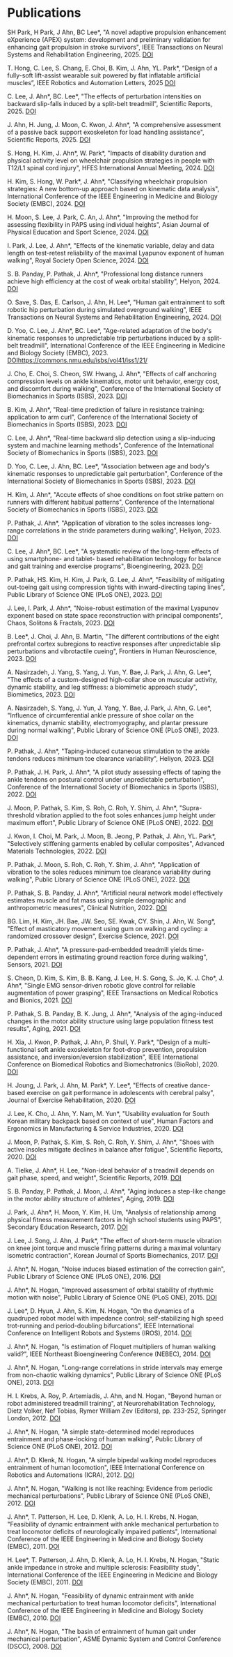 # Publications

SH Park, H Park, J Ahn, BC Lee*, "A novel adaptive propulsion enhancement eXperience (APEX) system: development and preliminary validation for enhancing gait propulsion in stroke survivors", IEEE Transactions on Neural Systems and Rehabilitation Engineering, 2025.
[DOI](https://ieeexplore.ieee.org/document/10964362)

T. Hong, C. Lee, S. Chang, E. Choi, B. Kim, J. Ahn, YL. Park*, “Design of a fully-soft lift-assist wearable suit powered by flat inflatable artificial muscles”, IEEE Robotics and Automation Letters, 2025
[DOI](https://doi.org/10.1109/LRA.2025.3541377)

C. Lee, J. Ahn*, BC. Lee*, "The effects of perturbation intensities on backward slip-falls induced by a split-belt treadmill", Scientific Reports, 2025.
[DOI](https://www.nature.com/articles/s41598-025-89531-x)

J. Ahn, H. Jung, J. Moon, C. Kwon, J. Ahn*, "A comprehensive assessment of a passive back support exoskeleton for load handling assistance", Scientific Reports, 2025.
[DOI](https://doi.org/10.1038/s41598-025-88471-w)

S. Hong, H. Kim, J. Ahn*, W. Park*, "Impacts of disability duration and physical activity level on wheelchair propulsion strategies in people with T12/L1 spinal cord injury", HFES International Annual Meeting, 2024.
[DOI](https://doi.org/10.1177/10711813241262448)

H. Kim, S. Hong, W. Park*, J. Ahn*, "Classifying wheelchair propulsion strategies: A new bottom-up approach based on kinematic data analysis", International Conference of the IEEE Engineering in Medicine and Biology Society (EMBC), 2024.
[DOI](https://doi.org/10.1109/EMBC53108.2024.10782146)

H. Moon, S. Lee, J. Park, C. An, J. Ahn*, "Improving the method for assessing flexibility in PAPS using individual heights", Asian Journal of Physical Education and Sport Science, 2024.
[DOI](https://www.kci.go.kr/kciportal/ci/sereArticleSearch/ciSereArtiView.kci?sereArticleSearchBean.artiId=ART003144390)

I. Park, J. Lee, J. Ahn*, "Effects of the kinematic variable, delay and data length on test-retest reliability of the maximal Lyapunov exponent of human walking", Royal Society Open Science, 2024.
[DOI](https://doi.org/10.1098/rsos.240333)

S. B. Panday, P. Pathak, J. Ahn*, "Professional long distance runners achieve high efficiency at the cost of weak orbital stability", Helyon, 2024.
[DOI](https://doi.org/10.1016/j.heliyon.2024.e34707)

O. Save, S. Das, E. Carlson, J. Ahn, H. Lee*, "Human gait entrainment to soft robotic hip perturbation during simulated overground walking", IEEE Transactions on Neural Systems and Rehabilitation Engineering, 2024.
[DOI](https://doi.org/10.1109/TNSRE.2024.3354851)

D. Yoo, C. Lee, J. Ahn*, BC. Lee*, "Age-related adaptation of the body's kinematic responses to unpredictable trip perturbations induced by a split-belt treadmill", International Conference of the IEEE Engineering in Medicine and Biology Society (EMBC), 2023.
[DOI](https://ieeexplore.ieee.org/document/10340651)https://commons.nmu.edu/isbs/vol41/iss1/21/

J. Cho, E. Choi, S. Cheon, SW. Hwang, J. Ahn*, "Effects of calf anchoring compression levels on ankle kinematics, motor unit behavior, energy cost, and discomfort during walking", Conference of the International Society of Biomechanics in Sports (ISBS), 2023.
[DOI](https://commons.nmu.edu/isbs/vol41/iss1/21/)

B. Kim, J. Ahn*, "Real-time prediction of failure in resistance training: application to arm curl", Conference of the International Society of Biomechanics in Sports (ISBS), 2023.
[DOI](https://commons.nmu.edu/isbs/vol41/iss1/60/)

C. Lee, J. Ahn*, "Real-time backward slip detection using a slip-inducing system and machine learning methods", Conference of the International Society of Biomechanics in Sports (ISBS), 2023.
[DOI](https://commons.nmu.edu/isbs/vol41/iss1/70/)

D. Yoo, C. Lee, J. Ahn, BC. Lee*, "Association between age and body's kinematic responses to unpredictable gait perturbation", Conference of the International Society of Biomechanics in Sports (ISBS), 2023.
[DOI](https://commons.nmu.edu/isbs/vol41/iss1/115/)

H. Kim, J. Ahn*, "Accute effects of shoe conditions on foot strike pattern on runners with different habitual patterns", Conference of the International Society of Biomechanics in Sports (ISBS), 2023.
[DOI](https://commons.nmu.edu/isbs/vol41/iss1/62/)

P. Pathak, J. Ahn*, "Application of vibration to the soles increases long-range correlations in the stride parameters during walking", Heliyon, 2023.
[DOI](https://doi.org/10.1016/j.heliyon.2023.e20946)

C. Lee, J. Ahn*, BC. Lee*, "A systematic review of the long-term effects of using smartphone- and tablet- based rehabilitation technology for balance and gait training and exercise programs", Bioengineering, 2023.
[DOI](https://doi.org/10.3390/bioengineering10101142)

P. Pathak, HS. Kim, H. Kim, J. Park, G. Lee, J. Ahn*, "Feasibility of mitigating out-toeing gait using compression tights with inward-directing taping lines", Public Library of Science ONE (PLoS ONE), 2023.
[DOI](https://doi.org/10.1371/journal.pone.0291914)

J. Lee, I. Park, J. Ahn*, "Noise-robust estimation of the maximal Lyapunov exponent based on state space reconstruction with principal components", Chaos, Solitons & Fractals, 2023.
[DOI](https://doi.org/10.1016/j.chaos.2023.113916)

B. Lee*, J. Choi, J. Ahn, B. Martin, "The different contributions of the eight prefrontal cortex subregions to reactive responses after unpredictable slip perturbations and vibrotactile cueing", Frontiers in Human Neuroscience, 2023.
[DOI](https://doi.org/10.3389/fnhum.2023.1236065)

A. Nasirzadeh, J. Yang, S. Yang, J. Yun, Y. Bae, J. Park, J. Ahn, G. Lee*, "The effects of a custom-designed high-collar shoe on muscular activity, dynamic stability, and leg stiffness: a biomimetic approach study", Biomimetics, 2023.
[DOI](https://doi.org/10.3390/biomimetics8030274)

A. Nasirzadeh, S. Yang, J. Yun, J. Yang, Y. Bae, J. Park, J. Ahn, G. Lee*, "Influence of circumferential ankle pressure of shoe collar on the kinematics, dynamic stability, electromyography, and plantar pressure during normal walking", Public Library of Science ONE (PLoS ONE), 2023.
[DOI](https://doi.org/10.1371/journal.pone.0281684)

P. Pathak, J. Ahn*, "Taping-induced cutaneous stimulation to the ankle tendons reduces minimum toe clearance variability", Heliyon, 2023.
[DOI](https://doi.org/10.1016/j.heliyon.2022.e12682)

P. Pathak, J. H. Park, J. Ahn*, "A pilot study assessing effects of taping the ankle tendons on postural control under unpredictable perturbation", Conference of the International Society of Biomechanics in Sports (ISBS), 2022.
[DOI](https://commons.nmu.edu/isbs/vol40/iss1/132/)

J. Moon, P. Pathak, S. Kim, S. Roh, C. Roh, Y. Shim, J. Ahn*, "Supra-threshold vibration applied to the foot soles enhances jump height under maximum effort", Public Library of Science ONE (PLoS ONE), 2022.
[DOI](https://doi.org/10.1371/journal.pone.0266597)

J. Kwon, I. Choi, M. Park, J. Moon, B. Jeong, P. Pathak, J. Ahn, YL. Park*, "Selectively stiffening garments enabled by cellular composites", Advanced Materials Technologies, 2022.
[DOI](https://doi.org/10.1002/admt.202101543)

P. Pathak, J. Moon, S. Roh, C. Roh, Y. Shim, J. Ahn*, "Application of vibration to the soles reduces minimum toe clearance variability during walking", Public Library of Science ONE (PLoS ONE), 2022.
[DOI](https://doi.org/10.1371/journal.pone.0261732)

P. Pathak, S. B. Panday, J. Ahn*, "Artificial neural network model effectively estimates muscle and fat mass using simple demographic and anthropometric measures", Clinical Nutrition, 2022.
[DOI](https://doi.org/10.1016/j.clnu.2021.11.027)

BG. Lim, H. Kim, JH. Bae, JW. Seo, SE. Kwak, CY. Shin, J. Ahn, W. Song*, "Effect of masticatory movement using gum on walking and cycling: a randomized crossover design", Exercise Science, 2021.
[DOI](https://doi.org/10.15857/ksep.2021.30.3.361)

P. Pathak, J. Ahn*, "A pressure-pad-embedded treadmill yields time-dependent errors in estimating ground reaction force during walking", Sensors, 2021.
[DOI](https://doi.org/10.3390/s21165511)

S. Cheon, D. Kim, S. Kim, B. B. Kang, J. Lee, H. S. Gong, S. Jo, K. J. Cho*, J. Ahn*, "Single EMG sensor-driven robotic glove control for reliable augmentation of power grasping", IEEE Transactions on Medical Robotics and Bionics, 2021.
[DOI](https://doi.org/10.1109/TMRB.2020.3046847)

P. Pathak, S. B. Panday, B. K. Jung, J. Ahn*, "Analysis of the aging-induced changes in the motor ability structure using large population fitness test results", Aging, 2021.
[DOI](https://doi.org/10.18632/aging.202461)

H. Xia, J. Kwon, P. Pathak, J. Ahn, P. Shull, Y. Park*, "Design of a multi-functional soft ankle exoskeleton for foot-drop prevention, propulsion assistance, and inversion/eversion stabilization", IEEE International Conference on Biomedical Robotics and Biomechatronics (BioRob), 2020.
[DOI](https://doi.org/10.1109/BioRob49111.2020.9224420)

H. Joung, J. Park, J. Ahn, M. Park*, Y. Lee*, "Effects of creative dance-based exercise on gait performance in adolescents with cerebral palsy", Journal of Exercise Rehabilitation, 2020.
[DOI](https://doi.org/10.12965/jer.2040384.192)

J. Lee, K. Cho, J. Ahn, Y. Nam, M. Yun*, "Usability evaluation for South Korean military backpack based on context of use", Human Factors and Ergonomics in Manufacturing & Service Industries, 2020.
[DOI](https://doi.org/10.1002/hfm.20862)

J. Moon, P. Pathak, S. Kim, S. Roh, C. Roh, Y. Shim, J. Ahn*, "Shoes with active insoles mitigate declines in balance after fatigue", Scientific Reports, 2020.
[DOI](https://doi.org/10.1038/s41598-020-58815-9)

A. Tielke, J. Ahn*, H. Lee, "Non-ideal behavior of a treadmill depends on gait phase, speed, and weight", Scientific Reports, 2019.
[DOI](https://doi.org/10.1038/s41598-019-49272-0)

S. B. Panday, P. Pathak, J. Moon, J. Ahn*, "Aging induces a step-like change in the motor ability structure of athletes", Aging, 2019.
[DOI](https://doi.org/10.18632/aging.102126)

J. Park, J. Ahn*, H. Moon, Y. Kim, H. Um, "Analysis of relationship among physical fitness measurement factors in high school students using PAPS", Secondary Education Research, 2017.
[DOI](https://www.kci.go.kr/kciportal/landing/article.kci?arti_id=ART002296909)

J. Lee, J. Song, J. Ahn, J. Park*, "The effect of short-term muscle vibration on knee joint torque and muscle firing patterns during a maximal voluntary isometric contraction", Korean Journal of Sports Biomechanics, 2017.
[DOI](https://doi.org/10.5103/KJSB.2017.27.2.83)

J. Ahn*, N. Hogan, "Noise induces biased estimation of the correction gain", Public Library of Science ONE (PLoS ONE), 2016.
[DOI](https://doi.org/10.1371/journal.pone.0158466)

J. Ahn*, N. Hogan, "Improved assessment of orbital stability of rhythmic motion with noise", Public Library of Science ONE (PLoS ONE), 2015.
[DOI](https://doi.org/10.1371/journal.pone.0119596)

J. Lee*, D. Hyun, J. Ahn, S. Kim, N. Hogan, "On the dynamics of a quadruped robot model with impedance control; self-stabilizing high speed trot-running and period-doubling bifurcations", IEEE International Conference on Intelligent Robots and Systems (IROS), 2014.
[DOI](https://doi.org/10.1109/IROS.2014.6943260)

J. Ahn*, N. Hogan, "Is estimation of Floquet multipliers of human walking valid?", IEEE Northeast Bioengineering Conference (NEBEC), 2014.
[DOI](https://doi.org/10.1109/NEBEC.2014.6972705)

J. Ahn*, N. Hogan, "Long-range correlations in stride intervals may emerge from non-chaotic walking dynamics", Public Library of Science ONE (PLoS ONE), 2013.
[DOI](https://doi.org/10.1371/journal.pone.0073239)

H. I. Krebs, A. Roy, P. Artemiadis, J. Ahn, and N. Hogan, "Beyond human or robot administered treadmill training", at Neurorehabilitation Technology, Dietz Volker, Nef Tobias, Rymer William Zev (Editors), pp. 233-252, Springer London, 2012.
[DOI]()

J. Ahn*, N. Hogan, "A simple state-determined model reproduces entrainment and phase-locking of human walking", Public Library of Science ONE (PLoS ONE), 2012.
[DOI](https://doi.org/10.1371/journal.pone.0047963)

J. Ahn*, D. Klenk, N. Hogan, "A simple bipedal walking model reproduces entrainment of human locomotion", IEEE International Conference on Robotics and Automations (ICRA), 2012.
[DOI](https://doi.org/10.1109/ICRA.2012.6225088)

J. Ahn*, N. Hogan, "Walking is not like reaching: Evidence from periodic mechanical perturbations", Public Library of Science ONE (PLoS ONE), 2012.
[DOI](https://doi.org/10.1371/journal.pone.0031767)

J. Ahn*, T. Patterson, H. Lee, D. Klenk, A. Lo, H. I. Krebs, N. Hogan, "Feasibility of dynamic entrainment with ankle mechanical perturbation to treat locomotor deficits of neurologically impaired patients", International Conference of the IEEE Engineering in Medicine and Biology Society (EMBC), 2011.
[DOI](https://ieeexplore.ieee.org/document/6091844)

H. Lee*, T. Patterson, J. Ahn, D. Klenk, A. Lo, H. I. Krebs, N. Hogan, "Static ankle impedance in stroke and multiple sclerosis: Feasibility study", International Conference of the IEEE Engineering in Medicine and Biology Society (EMBC), 2011.
[DOI](https://doi.org/10.1109/IEMBS.2011.6092103)

J. Ahn*, N. Hogan, "Feasibility of dynamic entrainment with ankle mechanical perturbation to treat human locomotor deficits", International Conference of the IEEE Engineering in Medicine and Biology Society (EMBC), 2010.
[DOI](https://doi.org/10.1109/IEMBS.2010.5627892)

J. Ahn*, N. Hogan, "The basin of entrainment of human gait under mechanical perturbation", ASME Dynamic System and Control Conference (DSCC), 2008.
[DOI](https://doi.org/10.1115/DSCC2008-2168)
